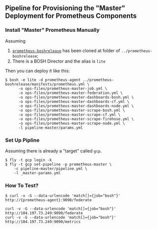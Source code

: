 ## Pipeline for Provisioning the "Master" Deployment for Prometheus Components

### Install "Master" Prometheus Manually

Assuming
1. [`prometheus-boshrelease`](https://github.com/bosh-prometheus/prometheus-boshrelease.git) has been cloned at folder of `../prometheus-boshrelease`;
2. There is a BOSH Director and the alias is `lite`

Then you can deploy it like this:
```
$ bosh -e lite -d prometheus-agent ../prometheus-boshrelease/manifests/prometheus.yml \
      -o ops-files/prometheus-master-job.yml \
      -o ops-files/prometheus-master-federation.yml \
      -o ops-files/prometheus-master-dashboards-bosh.yml \
      -o ops-files/prometheus-master-dashboards-cf.yml \
      -o ops-files/prometheus-master-dashboards-node.yml \
      -o ops-files/prometheus-master-scrape-bosh.yml \
      -o ops-files/prometheus-master-scrape-cf.yml \
      -o ops-files/prometheus-master-scrape-firehose.yml \
      -o ops-files/prometheus-master-scrape-node.yml \
      -l pipeline-master/params.yml
```

### Set Up Pipline

Assuming there is already a "target" called `gcp`.
```
$ fly -t gcp login -k
$ fly -t gcp set-pipeline -p prometheus-master \
    -c pipeline-master/pipeline.yml \
    -l _master-params.yml
```


### How To Test?

```
$ curl -v -G --data-urlencode 'match[]={job="bosh"}' http://{prometheus-agent}:9090/federate

curl -v -G --data-urlencode 'match[]={job="bosh"}' http://104.197.73.249:9090/federate
curl -v -G --data-urlencode 'match[]={job="bosh"}' http://104.197.73.249:9090/metrics

```